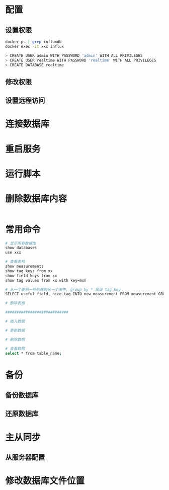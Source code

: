 # 配置

## 设置权限

```bash
docker ps | grep influxdb
docker exec -it xxx influx

> CREATE USER admin WITH PASSWORD 'admin' WITH ALL PRIVILEGES
> CREATE USER realtime WITH PASSWORD 'realtime' WITH ALL PRIVILEGES
> CREATE DATABASE realtime
```

## 修改权限

## 设置远程访问

# 连接数据库

# 重启服务

# 运行脚本

# 删除数据库内容

```bash
```

# 常用命令

```bash
# 显示所有数据库
show databases
use xxx

# 查看表格
show measurements
show tag keys from xx
show field keys from xx
show tag values from xx with key=msn

# 从一个表把一些列移到另一个表中, group by * 保证 tag key
SELECT useful_field, nice_tag INTO new_measurement FROM measurement GROUP BY *

# 删除表格

############################

# 插入数据

# 更新数据

# 删除数据

# 查看数据
select * from table_name;
```

# 备份

## 备份数据库

## 还原数据库

# 主从同步

## 从服务器配置

# 修改数据库文件位置
